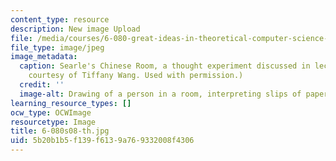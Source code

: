 ```yaml
---
content_type: resource
description: New image Upload
file: /media/courses/6-080-great-ideas-in-theoretical-computer-science-spring-2008/5b20b1b5f139f6139a769332008f4306_6-080s08-th.jpg
file_type: image/jpeg
image_metadata:
  caption: Searle's Chinese Room, a thought experiment discussed in lecture 6. (Image
    courtesy of Tiffany Wang. Used with permission.)
  credit: ''
  image-alt: Drawing of a person in a room, interpreting slips of paper with a rulebook.
learning_resource_types: []
ocw_type: OCWImage
resourcetype: Image
title: 6-080s08-th.jpg
uid: 5b20b1b5-f139-f613-9a76-9332008f4306
---
```

